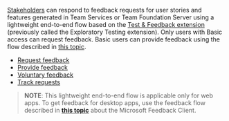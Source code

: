 [Stakeholders](../../../../work/connect/work-as-a-stakeholder.md)
can respond to feedback requests for user stories and 
features generated in Team Services or Team Foundation Server using
a lightweight end-to-end flow based on the 
[Test &amp; Feedback extension](../../getting-started/perform-exploratory-tests.md)
(previously called the Exploratory Testing extension).
Only users with Basic access can request feedback. Basic users
can provide feedback using the flow described in
[this topic](../provide-stakeholder-feedback.md#non-stakeholder-feedback).

* [Request feedback](../request-stakeholder-feedback.md#request)
* [Provide feedback](../provide-stakeholder-feedback.md#provide)
* [Voluntary feedback](../voluntary-stakeholder-feedback.md#voluntary)
* [Track requests](../track-stakeholder-feedback.md#track)

>**NOTE**: This lightweight end-to-end flow is applicable only for web apps. 
To get feedback for desktop apps, use the feedback flow described in
**[this topic](https://www.visualstudio.com/en-us/docs/work/connect/get-feedback)**
about the Microsoft Feedback Client.

